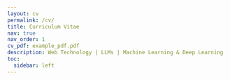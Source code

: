 ```yaml
---
layout: cv
permalink: /cv/
title: Curriculum Vitae
nav: true
nav_order: 1
cv_pdf: example_pdf.pdf
description: Web Technology | LLMs | Machine Learning & Deep Learning | Data Visualization
toc:
  sidebar: left
---
```

